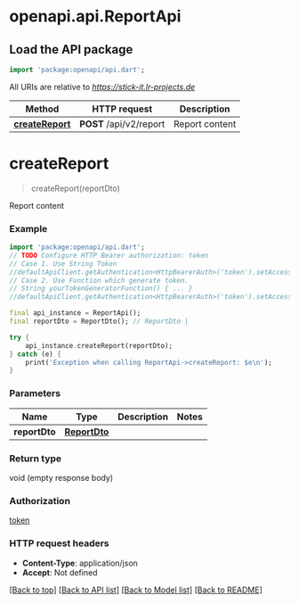 # openapi.api.ReportApi

## Load the API package
```dart
import 'package:openapi/api.dart';
```

All URIs are relative to *https://stick-it.lr-projects.de*

Method | HTTP request | Description
------------- | ------------- | -------------
[**createReport**](ReportApi.md#createreport) | **POST** /api/v2/report | Report content


# **createReport**
> createReport(reportDto)

Report content

### Example
```dart
import 'package:openapi/api.dart';
// TODO Configure HTTP Bearer authorization: token
// Case 1. Use String Token
//defaultApiClient.getAuthentication<HttpBearerAuth>('token').setAccessToken('YOUR_ACCESS_TOKEN');
// Case 2. Use Function which generate token.
// String yourTokenGeneratorFunction() { ... }
//defaultApiClient.getAuthentication<HttpBearerAuth>('token').setAccessToken(yourTokenGeneratorFunction);

final api_instance = ReportApi();
final reportDto = ReportDto(); // ReportDto | 

try {
    api_instance.createReport(reportDto);
} catch (e) {
    print('Exception when calling ReportApi->createReport: $e\n');
}
```

### Parameters

Name | Type | Description  | Notes
------------- | ------------- | ------------- | -------------
 **reportDto** | [**ReportDto**](ReportDto.md)|  | 

### Return type

void (empty response body)

### Authorization

[token](../README.md#token)

### HTTP request headers

 - **Content-Type**: application/json
 - **Accept**: Not defined

[[Back to top]](#) [[Back to API list]](../README.md#documentation-for-api-endpoints) [[Back to Model list]](../README.md#documentation-for-models) [[Back to README]](../README.md)

